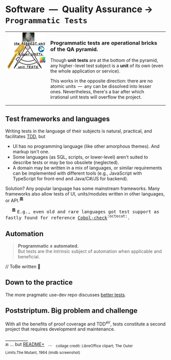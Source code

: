 # Software &nbsp;&mdash;&nbsp; Quality Assurance &rarr; `Programmatic Tests`

<table><tr valign="top"><td><picture><img width="555px" alt="&nbsp;Software tests pyramid" src="../../../_rsc/_img/illus/tests/test_pyramid-deco-750px.jpg"></picture></td><td>
  
  ### Programmatic tests are operational bricks of the QA pyramid.
  
  Though **unit tests** are at the bottom of the pyramid, any higher-level test subject is a **unit** of its own (even the whole application or service).
  
  This works in the opposite direction: there are no atomic units &thinsp;&mdash;&thinsp; any can be dissolved into lesser ones. Nevertheless, there's a bar after which irrational unit tests will overflow the project. 
  
</td></tr></table>

## Test frameworks and languages

Writing tests in the language of their subjects is natural, practical, and facilitates [TDD](../asDrive), but

- UI has no programming language (like other amorphous themes). And markup isn't one.
- Some languages (as SQL, scripts, or lower-level) aren't suited to describe tests or may be too obsolete (neglected).
- A domain may be written in a mix of languages, or similar requirements can be implemented with different tools (e.g., JavaScript with TypeScript for front-end and Java/C#/JS for backend).

Solution? Any popular language has some mainstream frameworks. Many frameworks also allow tests of UI, units/modules written in other languages, or API.<sup>🏛️</sup>

&nbsp; &nbsp; &nbsp;<sup>🏛️</sup> <samp> E.g., even old and rare languages got test support as fastly found for reference [Cobol-check](https://github.com/openmainframeproject/cobol-check)<sup>:octocat:</sup>.</samp>

## Automation

<blockquote><b>Programmatic ≠ automated.</b><br />But tests are the intrinsic subject of automation when applicable and beneficial.</blockquote>

// ToBe written 🚧

## Down to the practice

The more pragmatic use-dev repo discusses [better tests](https://github.com/Kyriosity/use-dev/tree/main/README+/tests).

## Poststriptum. Big problem and challenge

With all the benefits of proof coverage and TDD<sup>eV</sup>, tests constitute a second project that requires development and maintenance. 

\___________\
🔚 ... but [README+](README+) &nbsp; ... &nbsp; <sub>collage credit: LibreOffice clipart; The Outer Limits.The&nbsp;Mutant, 1964 (imdb screenshot)</sub>
